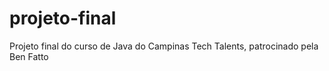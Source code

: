 # projeto-final
Projeto final do curso de Java do Campinas Tech Talents, patrocinado pela Ben Fatto
